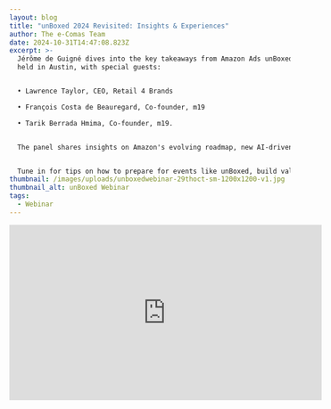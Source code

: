 ```yaml
---
layout: blog
title: "unBoxed 2024 Revisited: Insights & Experiences"
author: The e-Comas Team
date: 2024-10-31T14:47:08.823Z
excerpt: >-
  Jérôme de Guigné dives into the key takeaways from Amazon Ads unBoxed 2024
  held in Austin, with special guests:


  • Lawrence Taylor, CEO, Retail 4 Brands 

  • François Costa de Beauregard, Co-founder, m19

  • Tarik Berrada Hmima, Co-founder, m19.


  The panel shares insights on Amazon's evolving roadmap, new AI-driven tools like Audience Boost and AI Creative Studio, and Amazon's commitment to democratising advertising.


  Tune in for tips on how to prepare for events like unBoxed, build valuable connections and put new strategies into action for long-term success.
thumbnail: /images/uploads/unboxedwebinar-29thoct-sm-1200x1200-v1.jpg
thumbnail_alt: unBoxed Webinar
tags:
  - Webinar
---
```

<iframe width="560" height="315" src="https://www.youtube-nocookie.com/embed/OGJ7B9PAtgk?si=_H-opvBxQ27zO4Bp" title="YouTube video player" frameborder="0" allow="accelerometer; autoplay; clipboard-write; encrypted-media; gyroscope; picture-in-picture; web-share" referrerpolicy="strict-origin-when-cross-origin" allowfullscreen></iframe>